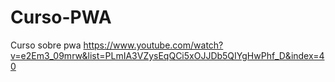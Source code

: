 # Curso-PWA

Curso sobre pwa https://www.youtube.com/watch?v=e2Em3_09mrw&list=PLmIA3VZysEqQCi5xOJJDb5QIYgHwPhf_D&index=40
